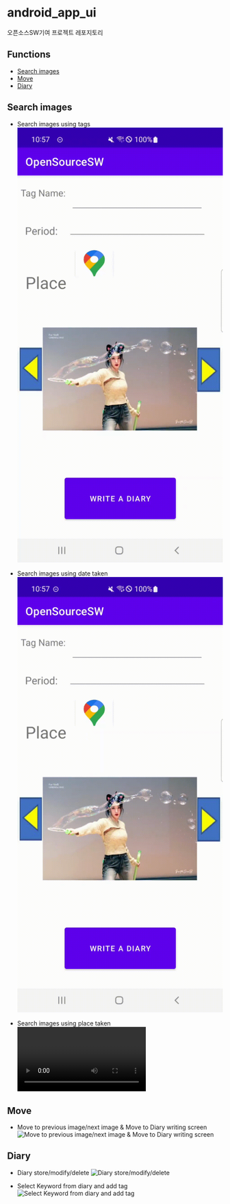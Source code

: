 # android_app_ui
오픈소스SW기여 프로젝트 레포지토리

## Functions

- [Search images](#search-images)
- [Move](#Move)
- [Diary](#diary)

## Search images
- Search images using tags
![Search images using tags](./simulation/tagsearch.gif)

- Search images using date taken
![Search images using date taken](./simulation/periodsearch.gif)

- Search images using place taken
![Search images using place taken](./simulation/placesearch.mp4)

## Move
- Move to previous image/next image & Move to Diary writing screen
![Move to previous image/next image & Move to Diary writing screen](./simulation/imagemovediary.gif)

## Diary
- Diary store/modify/delete
![Diary store/modify/delete](./simulation/diarystoremodifydelete.gif)

- Select Keyword from diary and add tag
![Select Keyword from diary and add tag](./simulation/createtags.gif)
